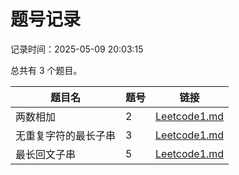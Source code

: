 # 题号记录

记录时间：2025-05-09 20:03:15

总共有 3 个题目。

| 题目名       | 题号 | 链接 |
|--------------|------|------|
| 两数相加 | 2 | [Leetcode1.md](Leetcode1.md#1-%E4%B8%A4%E6%95%B0%E7%9B%B8%E5%8A%A02) |
| 无重复字符的最长子串 | 3 | [Leetcode1.md](Leetcode1.md#2-%E6%97%A0%E9%87%8D%E5%A4%8D%E5%AD%97%E7%AC%A6%E7%9A%84%E6%9C%80%E9%95%BF%E5%AD%90%E4%B8%B23) |
| 最长回文子串 | 5 | [Leetcode1.md](Leetcode1.md#3-%E6%9C%80%E9%95%BF%E5%9B%9E%E6%96%87%E5%AD%90%E4%B8%B25) |


